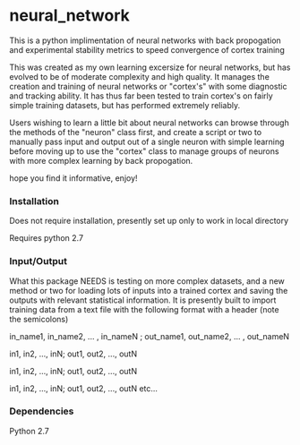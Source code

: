 # neural_network
This is a python implimentation of neural networks with back propogation 
and experimental stability metrics to speed convergence of cortex training

This was created as my own learning excersize for neural networks, but has
evolved to be of moderate complexity and high quality. It manages the 
creation and training of neural networks or "cortex's" with some diagnostic
and tracking ability. It has thus far been tested to train cortex's on fairly
simple training datasets, but has performed extremely reliably.

Users wishing to learn a little bit about neural networks can browse through
the methods of the "neuron" class first, and create a script or two to manually
pass input and output out of a single neuron with simple learning before moving 
up to use the "cortex" class to manage groups of neurons with more complex learning
by back propogation.

hope you find it informative, enjoy!

### Installation
Does not require installation, presently set up only to work in local directory

Requires python 2.7

### Input/Output
What this package NEEDS is testing on more complex datasets, and a new method or
two for loading lots of inputs into a trained cortex and saving the outputs with
relevant statistical information. It is presently built to import training data 
from a text file with the following format with a header (note the semicolons) 

in_name1, in_name2, ... , in_nameN ; out_name1, out_name2, ... , out_nameN

in1, in2, ..., inN; out1, out2, ..., outN 

in1, in2, ..., inN; out1, out2, ..., outN

in1, in2, ..., inN; out1, out2, ..., outN 
etc...

### Dependencies
Python 2.7



